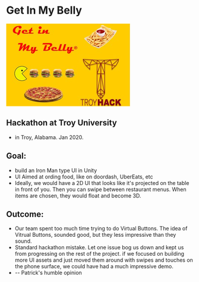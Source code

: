# Get In My Belly
[//]: # (Image References)
[banner]: ./screenshots/banner.jpg "Banner from Hackathon Submission"
![Get In My Belly Banner][banner]


## Hackathon at Troy University
* in Troy, Alabama.  Jan 2020.

## Goal:
* build an Iron Man type UI in Unity
* UI Aimed at ording food, like on doordash, UberEats, etc
* Ideally, we would have a 2D UI that looks like it's projected on the table in front of you.  Then you can swipe between restaurant menus.  When items are chosen, they would float and become 3D.

## Outcome:
* Our team spent too much time trying to do Virtual Buttons.  The idea of Vitrual Buttons,  sounded good, but they less impressive than they sound.
* Standard hackathon mistake.  Let one issue bog us down and kept us from progressing on the rest of the project. if we focused on building more UI assets and just moved them around with swipes and touches on the phone surface, we could have had a much impressive demo.
* -- Patrick's humble opinion

